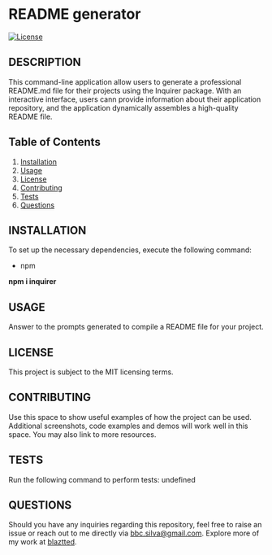# README generator

  

  [![License](https://img.shields.io/badge/License-MIT-brightgreen.svg)](LICENSE)

  ## DESCRIPTION
  This command-line application allow users to generate a professional README.md file for their projects using the Inquirer package. With an interactive interface, users cann provide information about their application repository, and the application dynamically assembles a high-quality README file.

  ## Table of Contents
  1. [Installation](#installation)
  2. [Usage](#usage)
  3. [License](#license)
  4. [Contributing](#contributing)
  5. [Tests](#tests)
  6. [Questions](#questions)

  ## INSTALLATION
  To set up the necessary dependencies, execute the following command:
  * npm

  **npm i inquirer**

  ## USAGE
  Answer to the prompts generated to compile a README file for your project.

  ## LICENSE
  This project is subject to the MIT licensing terms.

  ## CONTRIBUTING
  Use this space to show useful examples of how the project can be used. Additional screenshots, code examples and demos will work well in this space. You may also link to more resources.

  ## TESTS
  Run the following command to perform tests:
  undefined

  ## QUESTIONS
  Should you have any inquiries regarding this repository, feel free to raise an issue or reach out to me directly via [bbc.silva@gmail.com](mailto:bbc.silva@gmail.com). 
  Explore more of my work at [blaztted](https://www.github.com/blaztted).
